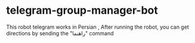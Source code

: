 # telegram-group-manager-bot
This robot telegram works in Persian ,
After running the robot, you can get directions by sending the "راهنما" command
